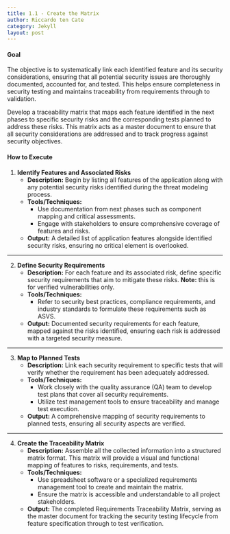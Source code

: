 ```yaml
---
title: 1.1 - Create the Matrix
author: Riccardo ten Cate
category: Jekyll
layout: post
---
```


#### Goal
The objective is to systematically link each identified feature and its security considerations, ensuring that all potential security issues are thoroughly documented, accounted for, and tested. This helps ensure completeness in security testing and maintains traceability from requirements through to validation.

Develop a traceability matrix that maps each feature identified in the next phases to specific security risks and the corresponding tests planned to address these risks. This matrix acts as a master document to ensure that all security considerations are addressed and to track progress against security objectives.

#### How to Execute

1. **Identify Features and Associated Risks**
   - **Description:** Begin by listing all features of the application along with any potential security risks identified during the threat modeling process.
   - **Tools/Techniques:**
     - Use documentation from next phases such as component mapping and critical assessments.
     - Engage with stakeholders to ensure comprehensive coverage of features and risks.
   - **Output:** A detailed list of application features alongside identified security risks, ensuring no critical element is overlooked.

---

2. **Define Security Requirements**
   - **Description:** For each feature and its associated risk, define specific security requirements that aim to mitigate these risks. 
    **Note:** this is for verified vulnerabilities only.
   - **Tools/Techniques:**
     - Refer to security best practices, compliance requirements, and industry standards to formulate these requirements such as ASVS.
   - **Output:** Documented security requirements for each feature, mapped against the risks identified, ensuring each risk is addressed with a targeted security measure.

---

3. **Map to Planned Tests**
   - **Description:** Link each security requirement to specific tests that will verify whether the requirement has been adequately addressed.
   - **Tools/Techniques:**
     - Work closely with the quality assurance (QA) team to develop test plans that cover all security requirements.
     - Utilize test management tools to ensure traceability and manage test execution.
   - **Output:** A comprehensive mapping of security requirements to planned tests, ensuring all security aspects are verified.

---

4. **Create the Traceability Matrix**
   - **Description:** Assemble all the collected information into a structured matrix format. This matrix will provide a visual and functional mapping of features to risks, requirements, and tests.
   - **Tools/Techniques:**
     - Use spreadsheet software or a specialized requirements management tool to create and maintain the matrix.
     - Ensure the matrix is accessible and understandable to all project stakeholders.
   - **Output:** The completed Requirements Traceability Matrix, serving as the master document for tracking the security testing lifecycle from feature specification through to test verification.